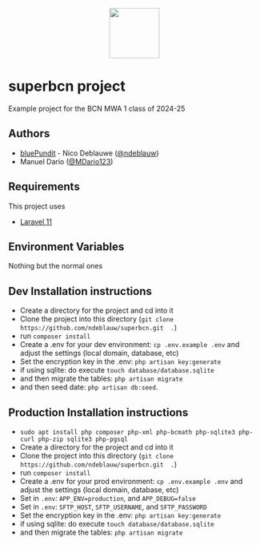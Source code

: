 <p align="center"><a href="https://bluepundit.eu" target="_blank"><img src="https://bluepundit.eu/img/bluepundit-logo-pundit.png?1" width="100"></a></p>

# superbcn project

Example project for the BCN MWA 1 class of 2024-25

## Authors

-   [bluePundit](https://bluepundit.eu) - Nico Deblauwe ([@ndeblauw](https://www.github.com/ndeblauw))
-   Manuel Dario ([@MDario123](https://www.github.com/MDario123))

## Requirements

This project uses

-   [Laravel 11](https://laravel.com/docs/11.x/releases)

## Environment Variables

Nothing but the normal ones

## Dev Installation instructions

-   Create a directory for the project and cd into it
-   Clone the project into this directory (`git clone https://github.com/ndeblauw/superbcn.git  .`)
-   run `composer install`
-   Create a .env for your dev environment: `cp .env.example .env` and adjust the settings (local domain, database, etc)
-   Set the encryption key in the .env: `php artisan key:generate`
-   if using sqlite: do execute `touch database/database.sqlite`
-   and then migrate the tables: `php artisan migrate`
-   and then seed date: `php artisan db:seed`.

## Production Installation instructions

-   `sudo apt install php composer php-xml php-bcmath php-sqlite3 php-curl php-zip sqlite3 php-pgsql`
-   Create a directory for the project and cd into it
-   Clone the project into this directory (`git clone https://github.com/ndeblauw/superbcn.git  .`)
-   run `composer install`
-   Create a .env for your prod environment: `cp .env.example .env` and adjust the settings (local domain, database, etc)
-   Set in `.env`: `APP_ENV=production`, and `APP_DEBUG=false`
-   Set in `.env`: `SFTP_HOST`, `SFTP_USERNAME`, and `SFTP_PASSWORD`
-   Set the encryption key in the .env: `php artisan key:generate`
-   if using sqlite: do execute `touch database/database.sqlite`
-   and then migrate the tables: `php artisan migrate`
